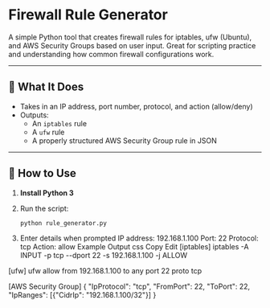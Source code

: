 # Firewall Rule Generator

A simple Python tool that creates firewall rules for iptables, ufw (Ubuntu), and AWS Security Groups based on user input. Great for scripting practice and understanding how common firewall configurations work.

---

## 🔧 What It Does

- Takes in an IP address, port number, protocol, and action (allow/deny)
- Outputs:
  - An `iptables` rule
  - A `ufw` rule
  - A properly structured AWS Security Group rule in JSON

---

## 🚀 How to Use

1. **Install Python 3**
2. Run the script:

   ```bash
   python rule_generator.py
3. Enter details when prompted
	IP address: 192.168.1.100
	Port: 22
	Protocol: tcp
	Action: allow
Example Output
css
Copy
Edit
[iptables]
iptables -A INPUT -p tcp --dport 22 -s 192.168.1.100 -j ALLOW

[ufw]
ufw allow from 192.168.1.100 to any port 22 proto tcp

[AWS Security Group]
{
    "IpProtocol": "tcp",
    "FromPort": 22,
    "ToPort": 22,
    "IpRanges": [{"CidrIp": "192.168.1.100/32"}]
}